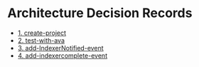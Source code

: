 # Architecture Decision Records

* [1. create-project](0001-create-project.md)
* [2. test-with-ava](0002-test-with-ava.md)
* [3. add-IndexerNotified-event](0003-add-IndexerNotified-event.md)
* [4. add-indexercomplete-event](0004-add-indexercompleted-event.md)
